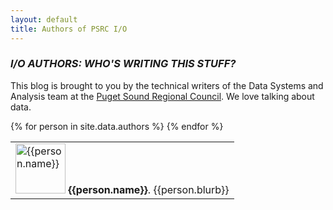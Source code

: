 ```yaml
---
layout: default
title: Authors of PSRC I/O
---
```


### _I/O AUTHORS: WHO'S WRITING THIS STUFF?_

This blog is brought to you by the technical writers of the Data Systems and Analysis team at the <a href="http://www.psrc.org">Puget Sound Regional Council</a>. We love talking about data.

<table class="author_table">
{% for person in site.data.authors %}
	<tr>
                      <td class="author_table">
		<img class="author_table" src="{{person.image}}" alt="{{person.name}}" width="80">
		<strong>{{person.name}}</strong>. {{person.blurb}}
                      </td>
              </tr>
{% endfor %}
</table>

